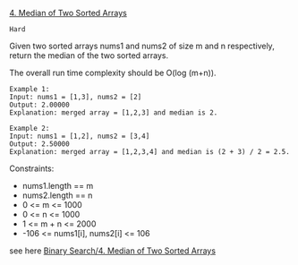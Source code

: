[4. Median of Two Sorted Arrays](https://leetcode.com/problems/median-of-two-sorted-arrays/)

`Hard`

Given two sorted arrays nums1 and nums2 of size m and n respectively, return the median of the two sorted arrays.

The overall run time complexity should be O(log (m+n)).

```
Example 1:
Input: nums1 = [1,3], nums2 = [2]
Output: 2.00000
Explanation: merged array = [1,2,3] and median is 2.

Example 2:
Input: nums1 = [1,2], nums2 = [3,4]
Output: 2.50000
Explanation: merged array = [1,2,3,4] and median is (2 + 3) / 2 = 2.5.
```

Constraints:

- nums1.length == m
- nums2.length == n
- 0 <= m <= 1000
- 0 <= n <= 1000
- 1 <= m + n <= 2000
- -106 <= nums1[i], nums2[i] <= 106

see here [Binary Search/4. Median of Two Sorted Arrays](../../Binary%20Search/4.%20Median%20of%20Two%20Sorted%20Arrays/)
